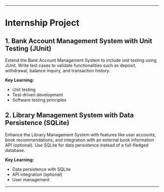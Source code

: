 
---

# Internship Project 

## 1. Bank Account Management System with Unit Testing (JUnit)

Extend the Bank Account Management System to include unit testing using JUnit. Write test cases to validate functionalities such as deposit, withdrawal, balance inquiry, and transaction history.

**Key Learning:**
- Unit testing
- Test-driven development
- Software testing principles

## 2. Library Management System with Data Persistence (SQLite)

Enhance the Library Management System with features like user accounts, book recommendations, and integration with an external book information API (optional). Use SQLite for data persistence instead of a full-fledged database.

**Key Learning:**
- Data persistence with SQLite
- API integration (optional)
- User management

---